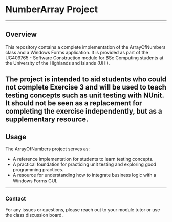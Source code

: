 # NumberArray Project
---

## **Overview**
This repository contains a complete implementation of the ArrayOfNumbers class and a Windows Forms application. It is provided as part of the UG409765 - Software Construction module for BSc Computing students at the University of the Highlands and Islands (UHI).

The project is intended to aid students who could not complete Exercise 3 and will be used to teach testing concepts such as unit testing with NUnit. It should not be seen as a replacement for completing the exercise independently, but as a supplementary resource.
---

## **Usage**
The ArrayOfNumbers project serves as:
- A reference implementation for students to learn testing concepts.
- A practical foundation for practicing unit testing and exploring good programming practices.
- A resource for understanding how to integrate business logic with a Windows Forms GUI.
---

### **Contact**
For any issues or questions, please reach out to your module tutor or use the class discussion board.